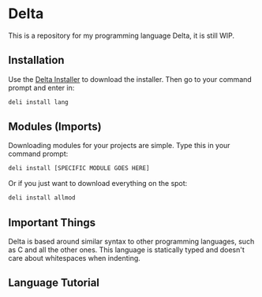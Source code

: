 # Delta
This is a repository for my programming language Delta, it is still WIP.

## Installation
Use the [Delta Installer](http://about:blank) to download the installer. Then go to your command prompt and enter in:
````bash
deli install lang
````
## Modules (Imports)
Downloading modules for your projects are simple. Type this in your command prompt:

````bash
deli install [SPECIFIC MODULE GOES HERE]
````
Or if you just want to download everything on the spot:
````bash
deli install allmod
````
## Important Things
Delta is based around similar syntax to other programming languages, such as C and all the other ones.
This language is statically typed and doesn't care about whitespaces when indenting.

## Language Tutorial
